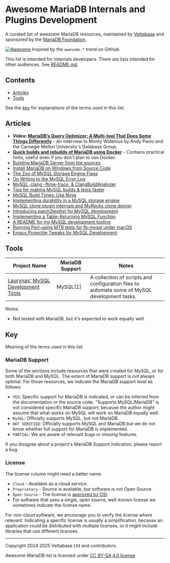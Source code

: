 # Awesome MariaDB Internals and Plugins Development

A curated list of awesome MariaDB resources, maintained by [Vettabase](https://vettabase.com) and sponsored by the [MariaDB Foundation](https://mariadb.org/).

[![Awesome](https://cdn.rawgit.com/sindresorhus/awesome/d7305f38d29fed78fa85652e3a63e154dd8e8829/media/badge.svg)](https://github.com/sindresorhus/awesome) Inspired by the `awesome-*` trend on GitHub.

This list is intended for internals developers. There are lists intended for other audiences. See [README.md](README.md).

## Contents

- [Articles](#articles)
- [Tools](#tools)

See the [key](#key) for explanations of the terms used in this list.

## Articles

* **Video: [MariaDB’s Query Optimizer: A Multi-tool That Does Some Things Differently](https://www.youtube.com/watch?v=0pveVPP4gY4)** - An interview to Monty Widenius by Andy Pavlo and the Carnegie Mellon University's Database Group.
* **[Quick builds and rebuilds of MariaDB using Docker](https://optimizedbyotto.com/post/quick-builds-and-rebuilds-of-mariadb-with-docker/)** - Contains practical hints, useful even if you don't plan to use Docker.
* [Building MariaDB Server from the sources](https://fromdual.com/building-mariadb-server-from-the-sources)
* [Install MariaDB on Windows from Source Code](https://dev.to/arun3sh/install-mariadb-from-source-code-c6b)
* [The Zoo of MySQL Storage Engine
  Flags](https://of-code.blogspot.com/2022/12/the-zoo-of-mysql-storage-engine-flags.html)
* [On Writing to the MySQL Error
  Log](https://of-code.blogspot.com/2023/01/on-writing-to-mysql-error-log.html)
* [MySQL, clang -ftime-trace, &
  ClangBuildAnalyzer](https://of-code.blogspot.com/2023/04/mysql-clang-ftime-trace.html)
* [Tips for making MySQL builds & tests
  faster](https://of-code.blogspot.com/2023/05/mysql-compilation-and-testsuite-run-tips.html)
* [MySQL Build Times: Use
  Ninja](https://of-code.blogspot.com/2023/08/mysql-build-times-use-ninja.html)
* [Implementing durability in a MySQL storage
  engine](https://of-code.blogspot.com/2023/09/implementing-durability-in-mysql.html)
* [MySQL clone plugin internals and MyRocks clone
  design](https://of-code.blogspot.com/2024/01/mysql-clone-plugin-internals-and.html)
* [Introducing patch2testlist for MySQL
  development](https://of-code.blogspot.com/2024/01/introducing-patch2testlist-for-mysql.html)
* [Implementing a Table-Returning MySQL
  Function](https://of-code.blogspot.com/2024/06/implementing-table-returning-mysql.html)
* [A README for my MySQL development
  tooling](https://of-code.blogspot.com/2024/08/a-readme-for-my-mysql-development.html)
* [Running Perl-using MTR tests for fb-mysql under
  macOS](https://of-code.blogspot.com/2024/09/running-perl-using-mtr-tests-for-fb.html)
* [Emacs Projectile Tweaks for MySQL Development](https://of-code.blogspot.com/2024/10/emacs-projectile-tweaks-for-mysql.html)

## Tools

| Project Name                                                                                              | MariaDB Support | Notes                                                                                                                                                         |
|-----------------------------------------------------------------------------------------------------------|-----------------|---------------------------------------------------------------------------------------------------------------------------------------------------------------|
| [Laurynas' MySQL Development Tools](https://github.com/laurynas-biveinis/dotfiles/tree/master/mysql-work) | MySQL[1]        | A collection of scripts and configuration files to automate some of MySQL development tasks. |

Notes:

* Not tested with MariaDB, but it's expected to work equally well.

## Key

Meaning of the terms used in this list.

### MariaDB Support

Some of the sections include resources that were created for MySQL, or for both MariaDB and MySQL. The extent of MariaDB support is not always optimal. For those resources, we indicate the MariaDB support level as follows:

- `YES`: Specific support for MariaDB is indicated, or can be inferred from the documentation or the source code. "Supports MySQL/MariaDB" is not considered specific MariaDB support, because the author might assume that what works on MySQL will work on MariaDB equally well.
- `MySQL`: Officially supports MySQL, but not MariaDB.
- `NOT VERIFIED`: Officially supports MySQL and MariaDB but we do not know whether full support for MariaDB is implemented.
- `PARTIAL`: We are aware of relevant bugs or missing features.

If you disagree about a project's MariaDB Support indication, please report a bug.

### License

The license column might need a better name.

- `Cloud` - Available as a cloud service.
- `Proprietary` - Source is available, but software is not Open Source.
- `Open Source` - The license is [approved by OSI](https://opensource.org/licenses).
- For software that uses a single, open source, well-known license we sometimes indicate the license name.

For non-cloud software, we ancourage you to verify the license where relevant. Indicating a specific license is usually a simplification, because an application could be distributed with multiple licenses, or it might include libraries that use different licenses.

---

Copyright 2024 2025 Vettabase Ltd and contributors.

Awesome MariaDB list is licensed under [CC BY-SA 4.0 license](https://creativecommons.org/licenses/by-sa/4.0/).
